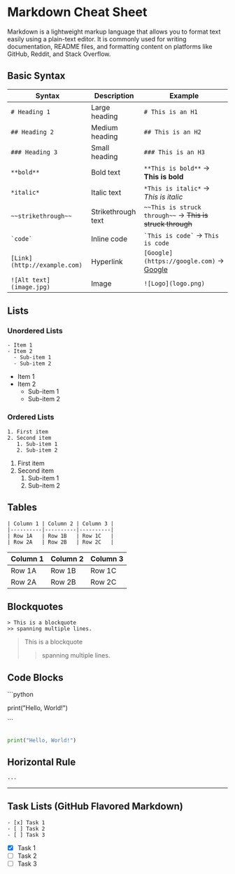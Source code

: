 # Markdown Cheat Sheet

Markdown is a lightweight markup language that allows you to format text easily using a plain-text editor. It is commonly used for writing documentation, README files, and formatting content on platforms like GitHub, Reddit, and Stack Overflow.

## Basic Syntax

| Syntax | Description | Example |
|--------|-------------|---------|
| `# Heading 1` | Large heading | `# This is an H1` |
| `## Heading 2` | Medium heading | `## This is an H2` |
| `### Heading 3` | Small heading | `### This is an H3` |
| `**bold**` | Bold text | `**This is bold**` → **This is bold** |
| `*italic*` | Italic text | `*This is italic*` → *This is italic* |
| `~~strikethrough~~` | Strikethrough text | `~~This is struck through~~` → ~~This is struck through~~ |
| `` `code` `` | Inline code | `` `This is code` `` → `This is code` |
| `[Link](http://example.com)` | Hyperlink | `[Google](https://google.com)` → [Google](https://google.com) |
| `![Alt text](image.jpg)` | Image | `![Logo](logo.png)` |

## Lists

### Unordered Lists

```plain
- Item 1
- Item 2
  - Sub-item 1
  - Sub-item 2
```

- Item 1
- Item 2
  - Sub-item 1
  - Sub-item 2

### Ordered Lists

```plain
1. First item
2. Second item
   1. Sub-item 1
   2. Sub-item 2
```

1. First item
2. Second item
   1. Sub-item 1
   2. Sub-item 2

## Tables

```plain
| Column 1 | Column 2 | Column 3 |
|----------|----------|----------|
| Row 1A   | Row 1B   | Row 1C   |
| Row 2A   | Row 2B   | Row 2C   |
```

| Column 1 | Column 2 | Column 3 |
|----------|----------|----------|
| Row 1A   | Row 1B   | Row 1C   |
| Row 2A   | Row 2B   | Row 2C   |

## Blockquotes

```plain
> This is a blockquote
>> spanning multiple lines.
```

> This is a blockquote
>> spanning multiple lines.

## Code Blocks

\`\`\`python

print("Hello, World!")

\`\`\`

```python

print("Hello, World!")

```

## Horizontal Rule

```plain
---
```

---

## Task Lists (GitHub Flavored Markdown)

```plain
- [x] Task 1
- [ ] Task 2
- [ ] Task 3
```

- [x] Task 1
- [ ] Task 2
- [ ] Task 3
